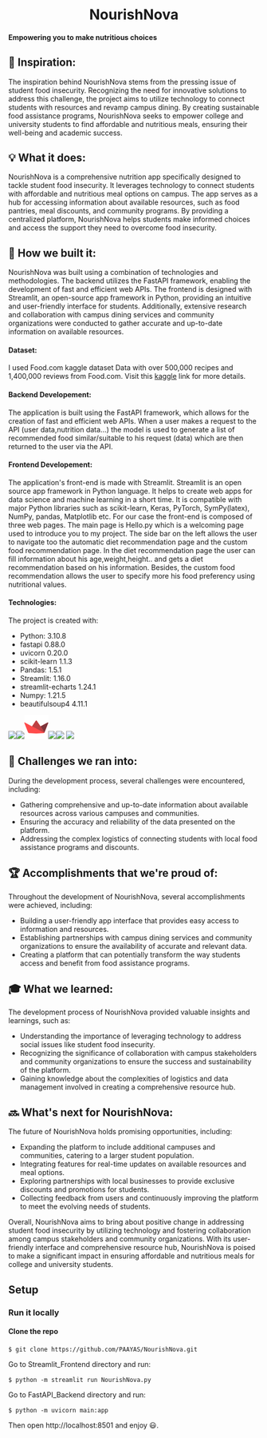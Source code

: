<h1 align="center">NourishNova</h1>
  <h4>Empowering you to make nutritious choices</h4>
</div>

## 🌟 Inspiration:
The inspiration behind NourishNova stems from the pressing issue of student food insecurity. Recognizing the need for innovative solutions to address this challenge, the project aims to utilize technology to connect students with resources and revamp campus dining. By creating sustainable food assistance programs, NourishNova seeks to empower college and university students to find affordable and nutritious meals, ensuring their well-being and academic success.

## 💡 What it does:
NourishNova is a comprehensive nutrition app specifically designed to tackle student food insecurity. It leverages technology to connect students with affordable and nutritious meal options on campus. The app serves as a hub for accessing information about available resources, such as food pantries, meal discounts, and community programs. By providing a centralized platform, NourishNova helps students make informed choices and access the support they need to overcome food insecurity.

## 🔧 How we built it:
NourishNova was built using a combination of technologies and methodologies. The backend utilizes the FastAPI framework, enabling the development of fast and efficient web APIs. The frontend is designed with Streamlit, an open-source app framework in Python, providing an intuitive and user-friendly interface for students. Additionally, extensive research and collaboration with campus dining services and community organizations were conducted to gather accurate and up-to-date information on available resources.

#### Dataset:
I used Food.com kaggle dataset Data with over 500,000 recipes and 1,400,000 reviews from Food.com. Visit this [kaggle](https://www.kaggle.com/datasets/irkaal/foodcom-recipes-and-reviews?select=recipes.csv) link for more details.

#### Backend Developement:

The application is built using the FastAPI framework, which allows for the creation of fast and efficient web APIs. When a user makes a request to the API (user data,nutrition data...) the model is used to generate a list of recommended food similar/suitable to his request (data) which are then returned to the user via the API.

#### Frontend Developement:

The application's front-end is made with Streamlit. Streamlit is an open source app framework in Python language. It helps to create web apps for data science and machine learning in a short time. It is compatible with major Python libraries such as scikit-learn, Keras, PyTorch, SymPy(latex), NumPy, pandas, Matplotlib etc. For our case the front-end is composed of three web pages. The main page is Hello.py which is a welcoming page used to introduce you to my project. The side bar on the left allows the user to navigate too the automatic diet recommendation page and the custom food recommendation page. In the diet recommendation page the user can fill information about his age,weight,height.. and gets a diet recommendation based on his information. Besides, the custom food recommendation allows the user to specify more his food preferency using nutritional values.

#### Technologies:
The project is created with:
* Python: 3.10.8
* fastapi 0.88.0
* uvicorn 0.20.0
* scikit-learn 1.1.3
* Pandas: 1.5.1
* Streamlit: 1.16.0
* streamlit-echarts 1.24.1
* Numpy: 1.21.5
* beautifulsoup4 4.11.1

![](https://img.icons8.com/color/48/null/python--v1.png)![](https://img.icons8.com/color/48/null/numpy.png)![](Assets/streamlit-icon-48x48.png)![](Assets/fastapi.ico)![](Assets/scikit-learn.ico) ![](https://img.icons8.com/color/48/null/pandas.png)

## 🚀 Challenges we ran into:
During the development process, several challenges were encountered, including:
- Gathering comprehensive and up-to-date information about available resources across various campuses and communities.
- Ensuring the accuracy and reliability of the data presented on the platform.
- Addressing the complex logistics of connecting students with local food assistance programs and discounts.

## 🏆 Accomplishments that we're proud of:
Throughout the development of NourishNova, several accomplishments were achieved, including:
- Building a user-friendly app interface that provides easy access to information and resources.
- Establishing partnerships with campus dining services and community organizations to ensure the availability of accurate and relevant data.
- Creating a platform that can potentially transform the way students access and benefit from food assistance programs.

## 🎓 What we learned:
The development process of NourishNova provided valuable insights and learnings, such as:
- Understanding the importance of leveraging technology to address social issues like student food insecurity.
- Recognizing the significance of collaboration with campus stakeholders and community organizations to ensure the success and sustainability of the platform.
- Gaining knowledge about the complexities of logistics and data management involved in creating a comprehensive resource hub.

## 🔜 What's next for NourishNova:
The future of NourishNova holds promising opportunities, including:
- Expanding the platform to include additional campuses and communities, catering to a larger student population.
- Integrating features for real-time updates on available resources and meal options.
- Exploring partnerships with local businesses to provide exclusive discounts and promotions for students.
- Collecting feedback from users and continuously improving the platform to meet the evolving needs of students.

Overall, NourishNova aims to bring about positive change in addressing student food insecurity by utilizing technology and fostering collaboration among campus stakeholders and community organizations. With its user-friendly interface and comprehensive resource hub, NourishNova is poised to make a significant impact in ensuring affordable and nutritious meals for college and university students.

## Setup

### Run it locally
#### Clone the repo
```
$ git clone https://github.com/PAAYAS/NourishNova.git
```
Go to Streamlit_Frontend directory and run:
```
$ python -m streamlit run NourishNova.py
```
Go to FastAPI_Backend directory and run:
```
$ python -m uvicorn main:app
```
Then open http://localhost:8501 and enjoy :smiley:.
